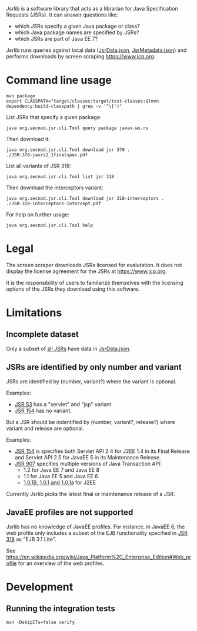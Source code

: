 Jsrlib is a software library that acts as a librarian for Java Specification
Requests (JSRs). It can answer questions like:

* which JSRs specify a given Java package or class?
* which Java package names are specified by JSRs?
* which JSRs are part of Java EE 7?

Jsrlib runs queries against local data
([JsrData.json](src/main/resources/org/secnod/jsr/store/JsrData.json),
[JsrMetadata.json](src/main/resources/org/secnod/jsr/store/JsrMetadata.json))
and performs downloads by screen scraping <https://www.jcp.org>.


# Command line usage

    mvn package
    export CLASSPATH="target/classes:target/test-classes:$(mvn dependency:build-classpath | grep -v '^\[')"

List JSRs that specify a given package:

    java org.secnod.jsr.cli.Tool query package javax.ws.rs

Then download it:

    java org.secnod.jsr.cli.Tool download jsr 370 .
    ./JSR-370-jaxrs2_1finalspec.pdf

List all variants of JSR 318:

    java org.secnod.jsr.cli.Tool list jsr 318

Then download the interceptors variant:

    java org.secnod.jsr.cli.Tool download jsr 318-interceptors .
    ./JSR-318-interceptors-Intercept.pdf

For help on further usage:

    java org.secnod.jsr.cli.Tool help


# Legal

The screen scraper downloads JSRs licensed for evalutation. It does not display the license agreement for the JSRs at <https://www.jcp.org>.

It is the responsibility of users to familarize themselves with the licensing options of the JSRs they download using this software.


# Limitations

## Incomplete dataset

Only a subset of [all JSRs](https://www.jcp.org/en/jsr/all) have data in
[JsrData.json](src/main/resources/org/secnod/jsr/store/JsrData.json).

## JSRs are identified by only number and variant

JSRs are identified by (number, variant?) where the variant is optional.

Examples:

  * [JSR 53](https://www.jcp.org/en/jsr/detail?id=53) has a "servlet" and "jsp"
    variant.
  * [JSR 154](https://www.jcp.org/en/jsr/detail?id=154) has no variant.

But a JSR should be indentified by (number, variant?, release?) where variant
and release are optional.

Examples:

  * [JSR 154](https://www.jcp.org/en/jsr/detail?id=154) is specifies both
    Servlet API 2.4 for J2EE 1.4 in its Final Release and Servlet API 2.5 for
    JavaEE 5 in its Maintenance Release.
  * [JSR 907](https://www.jcp.org/en/jsr/detail?id=907) specifies multiple
    versions of Java Transaction API:
    * 1.2 for Java EE 7 and Java EE 8
    * 1.1 for Java EE 5 and Java EE 6
    * [1.0.1B, 1.0.1 and 1.0.1a](http://www.oracle.com/technetwork/java/javaee/tech/jta-138684.html)
      for J2EE

Currently Jsrlib picks the latest final or maintenance release of a JSR.

## JavaEE profiles are not supported

Jsrlib has no knowledge of JavaEE profiles. For instance, in JavaEE 6, the web
profile only includes a subset of the EJB functionality specified in
[JSR 318](https://www.jcp.org/en/jsr/detail?id=318) as "EJB 3.1 Lite".

See
<https://en.wikipedia.org/wiki/Java_Platform%2C_Enterprise_Edition#Web_profile>
for an overview of the web profiles.


# Development

## Running the integration tests

    mvn -DskipITs=false verify

